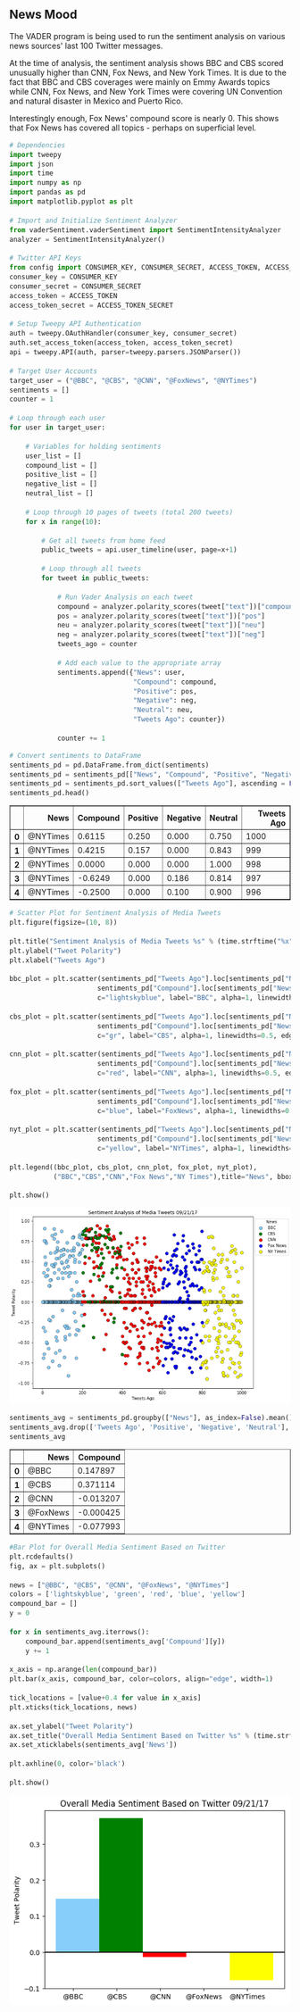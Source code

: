 
## News Mood

The VADER program is being used to run the sentiment analysis on various news sources' last 100 Twitter messages. 

At the time of analysis, the sentiment analysis shows BBC and CBS scored unusually higher than CNN, Fox News, and New York Times. It is due to the fact that BBC and CBS coverages were mainly on Emmy Awards topics while CNN, Fox News, and New York Times were covering UN Convention and natural disaster in Mexico and Puerto Rico. 

Interestingly enough, Fox News' compound score is nearly 0. This shows that Fox News has covered all topics - perhaps on superficial level. 


```python
# Dependencies
import tweepy
import json
import time
import numpy as np
import pandas as pd
import matplotlib.pyplot as plt

# Import and Initialize Sentiment Analyzer
from vaderSentiment.vaderSentiment import SentimentIntensityAnalyzer
analyzer = SentimentIntensityAnalyzer()

# Twitter API Keys
from config import CONSUMER_KEY, CONSUMER_SECRET, ACCESS_TOKEN, ACCESS_TOKEN_SECRET
consumer_key = CONSUMER_KEY 
consumer_secret = CONSUMER_SECRET 
access_token = ACCESS_TOKEN 
access_token_secret = ACCESS_TOKEN_SECRET

# Setup Tweepy API Authentication
auth = tweepy.OAuthHandler(consumer_key, consumer_secret)
auth.set_access_token(access_token, access_token_secret)
api = tweepy.API(auth, parser=tweepy.parsers.JSONParser())

# Target User Accounts
target_user = ("@BBC", "@CBS", "@CNN", "@FoxNews", "@NYTimes")
sentiments = []
counter = 1

# Loop through each user
for user in target_user:

    # Variables for holding sentiments
    user_list = []
    compound_list = []
    positive_list = []
    negative_list = []
    neutral_list = []

    # Loop through 10 pages of tweets (total 200 tweets)
    for x in range(10):

        # Get all tweets from home feed
        public_tweets = api.user_timeline(user, page=x+1)

        # Loop through all tweets
        for tweet in public_tweets:
            
            # Run Vader Analysis on each tweet
            compound = analyzer.polarity_scores(tweet["text"])["compound"]
            pos = analyzer.polarity_scores(tweet["text"])["pos"]
            neu = analyzer.polarity_scores(tweet["text"])["neu"]
            neg = analyzer.polarity_scores(tweet["text"])["neg"]
            tweets_ago = counter
            
            # Add each value to the appropriate array
            sentiments.append({"News": user,
                               "Compound": compound,
                               "Positive": pos,
                               "Negative": neg,
                               "Neutral": neu,
                               "Tweets Ago": counter})
            
            counter += 1
```


```python
# Convert sentiments to DataFrame
sentiments_pd = pd.DataFrame.from_dict(sentiments)
sentiments_pd = sentiments_pd[["News", "Compound", "Positive", "Negative", "Neutral", "Tweets Ago"]]
sentiments_pd = sentiments_pd.sort_values(["Tweets Ago"], ascending = False).reset_index(drop=True)
sentiments_pd.head()
```




<div>
<style>
    .dataframe thead tr:only-child th {
        text-align: right;
    }

    .dataframe thead th {
        text-align: left;
    }

    .dataframe tbody tr th {
        vertical-align: top;
    }
</style>
<table border="1" class="dataframe">
  <thead>
    <tr style="text-align: right;">
      <th></th>
      <th>News</th>
      <th>Compound</th>
      <th>Positive</th>
      <th>Negative</th>
      <th>Neutral</th>
      <th>Tweets Ago</th>
    </tr>
  </thead>
  <tbody>
    <tr>
      <th>0</th>
      <td>@NYTimes</td>
      <td>0.6115</td>
      <td>0.250</td>
      <td>0.000</td>
      <td>0.750</td>
      <td>1000</td>
    </tr>
    <tr>
      <th>1</th>
      <td>@NYTimes</td>
      <td>0.4215</td>
      <td>0.157</td>
      <td>0.000</td>
      <td>0.843</td>
      <td>999</td>
    </tr>
    <tr>
      <th>2</th>
      <td>@NYTimes</td>
      <td>0.0000</td>
      <td>0.000</td>
      <td>0.000</td>
      <td>1.000</td>
      <td>998</td>
    </tr>
    <tr>
      <th>3</th>
      <td>@NYTimes</td>
      <td>-0.6249</td>
      <td>0.000</td>
      <td>0.186</td>
      <td>0.814</td>
      <td>997</td>
    </tr>
    <tr>
      <th>4</th>
      <td>@NYTimes</td>
      <td>-0.2500</td>
      <td>0.000</td>
      <td>0.100</td>
      <td>0.900</td>
      <td>996</td>
    </tr>
  </tbody>
</table>
</div>




```python
# Scatter Plot for Sentiment Analysis of Media Tweets
plt.figure(figsize=(10, 8))

plt.title("Sentiment Analysis of Media Tweets %s" % (time.strftime("%x")))
plt.ylabel("Tweet Polarity")
plt.xlabel("Tweets Ago")

bbc_plot = plt.scatter(sentiments_pd["Tweets Ago"].loc[sentiments_pd["News"]=="@BBC"],
                      sentiments_pd["Compound"].loc[sentiments_pd["News"]=="@BBC"],
                      c="lightskyblue", label="BBC", alpha=1, linewidths=0.5, edgecolor="black", s=60)

cbs_plot = plt.scatter(sentiments_pd["Tweets Ago"].loc[sentiments_pd["News"]=="@CBS"],
                      sentiments_pd["Compound"].loc[sentiments_pd["News"]=="@CBS"],
                      c="gr", label="CBS", alpha=1, linewidths=0.5, edgecolor="black", s=60)

cnn_plot = plt.scatter(sentiments_pd["Tweets Ago"].loc[sentiments_pd["News"]=="@CNN"],
                      sentiments_pd["Compound"].loc[sentiments_pd["News"]=="@CNN"],
                      c="red", label="CNN", alpha=1, linewidths=0.5, edgecolor="black", s=60)

fox_plot = plt.scatter(sentiments_pd["Tweets Ago"].loc[sentiments_pd["News"]=="@FoxNews"],
                      sentiments_pd["Compound"].loc[sentiments_pd["News"]=="@FoxNews"],
                      c="blue", label="FoxNews", alpha=1, linewidths=0.5, edgecolor="black", s=60)

nyt_plot = plt.scatter(sentiments_pd["Tweets Ago"].loc[sentiments_pd["News"]=="@NYTimes"],
                      sentiments_pd["Compound"].loc[sentiments_pd["News"]=="@NYTimes"],
                      c="yellow", label="NYTimes", alpha=1, linewidths=0.5, edgecolor="black", s=60)

plt.legend((bbc_plot, cbs_plot, cnn_plot, fox_plot, nyt_plot),
           ("BBC","CBS","CNN","Fox News","NY Times"),title="News", bbox_to_anchor=(1, 1))

plt.show()
```


![png](output_4_0.png)



```python
sentiments_avg = sentiments_pd.groupby(["News"], as_index=False).mean()
sentiments_avg.drop(['Tweets Ago', 'Positive', 'Negative', 'Neutral'], axis=1, inplace=True)
sentiments_avg
```




<div>
<style>
    .dataframe thead tr:only-child th {
        text-align: right;
    }

    .dataframe thead th {
        text-align: left;
    }

    .dataframe tbody tr th {
        vertical-align: top;
    }
</style>
<table border="1" class="dataframe">
  <thead>
    <tr style="text-align: right;">
      <th></th>
      <th>News</th>
      <th>Compound</th>
    </tr>
  </thead>
  <tbody>
    <tr>
      <th>0</th>
      <td>@BBC</td>
      <td>0.147897</td>
    </tr>
    <tr>
      <th>1</th>
      <td>@CBS</td>
      <td>0.371114</td>
    </tr>
    <tr>
      <th>2</th>
      <td>@CNN</td>
      <td>-0.013207</td>
    </tr>
    <tr>
      <th>3</th>
      <td>@FoxNews</td>
      <td>-0.000425</td>
    </tr>
    <tr>
      <th>4</th>
      <td>@NYTimes</td>
      <td>-0.077993</td>
    </tr>
  </tbody>
</table>
</div>




```python
#Bar Plot for Overall Media Sentiment Based on Twitter
plt.rcdefaults()
fig, ax = plt.subplots()

news = ["@BBC", "@CBS", "@CNN", "@FoxNews", "@NYTimes"]
colors = ['lightskyblue', 'green', 'red', 'blue', 'yellow']
compound_bar = []
y = 0 

for x in sentiments_avg.iterrows():
    compound_bar.append(sentiments_avg['Compound'][y])
    y += 1

x_axis = np.arange(len(compound_bar))
plt.bar(x_axis, compound_bar, color=colors, align="edge", width=1)

tick_locations = [value+0.4 for value in x_axis]
plt.xticks(tick_locations, news)

ax.set_ylabel("Tweet Polarity")
ax.set_title("Overall Media Sentiment Based on Twitter %s" % (time.strftime("%x")))
ax.set_xticklabels(sentiments_avg['News'])

plt.axhline(0, color='black')

plt.show()
```


![png](output_6_0.png)


